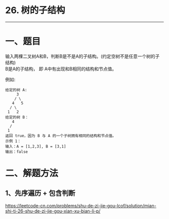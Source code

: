 # 26. 树的子结构
--------------------------------------------------------------------------------
# 一、题目
输入两棵二叉树A和B，判断B是不是A的子结构。(约定空树不是任意一个树的子结构)  
B是A的子结构， 即 A中有出现和B相同的结构和节点值。

例如:

```
给定的树 A:
     3
    / \
   4   5
  / \
 1   2
给定的树 B：
   4 
  /
 1
返回 true，因为 B 与 A 的一个子树拥有相同的结构和节点值。
示例 1：
输入：A = [1,2,3], B = [3,1]
输出：false
```



# 二、解题方法
## 1、先序遍历 + 包含判断
https://leetcode-cn.com/problems/shu-de-zi-jie-gou-lcof/solution/mian-shi-ti-26-shu-de-zi-jie-gou-xian-xu-bian-li-p/

